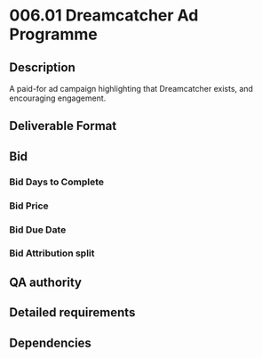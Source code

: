 # 006.01 Dreamcatcher Ad Programme

## Description

A paid-for ad campaign highlighting that Dreamcatcher exists, and encouraging engagement.

## Deliverable Format

## Bid 

### Bid Days to Complete

### Bid Price

### Bid Due Date

### Bid Attribution split

## QA authority

## Detailed requirements

## Dependencies
